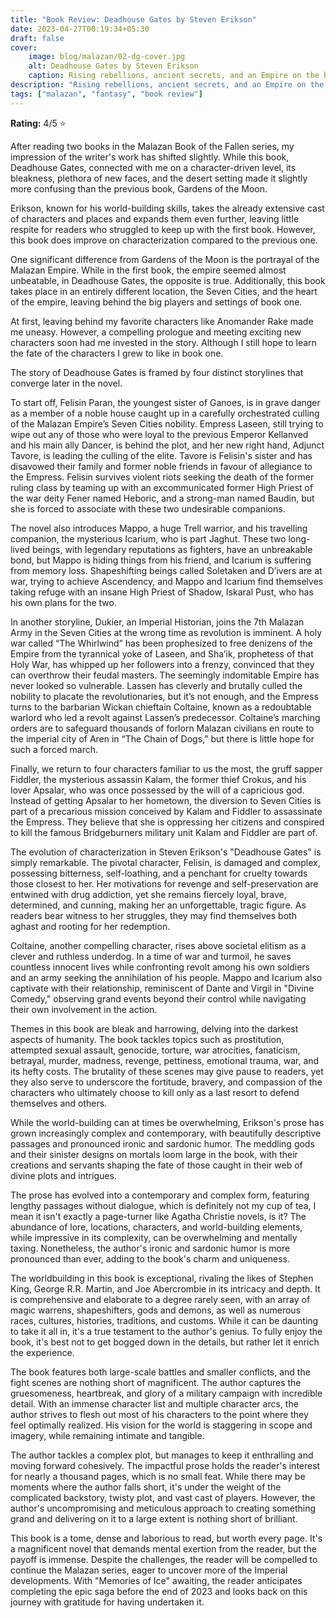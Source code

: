 ```yaml
---
title: "Book Review: Deadhouse Gates by Steven Erikson"
date: 2023-04-27T00:19:34+05:30
draft: false
cover: 
    image: blog/malazan/02-dg-cover.jpg
    alt: Deadhouse Gates by Steven Erikson
    caption: Rising rebellions, ancient secrets, and an Empire on the brink of war. The second book in the Malazan Book of the Fallen series is a thrilling and tragic tale of war and its consequences.
description: "Rising rebellions, ancient secrets, and an Empire on the brink of war. The second book in the Malazan Book of the Fallen series is a thrilling and tragic tale of war and its consequences."
tags: ["malazan", "fantasy", "book review"]
---
```


**Rating:** 4/5 ⭐  

After reading two books in the Malazan Book of the Fallen series, my impression of the writer's work has shifted slightly. While this book, Deadhouse Gates, connected with me on a character-driven level, its bleakness, plethora of new faces, and the desert setting made it slightly more confusing than the previous book, Gardens of the Moon.

Erikson, known for his world-building skills, takes the already extensive cast of characters and places and expands them even further, leaving little respite for readers who struggled to keep up with the first book. However, this book does improve on characterization compared to the previous one.

One significant difference from Gardens of the Moon is the portrayal of the Malazan Empire. While in the first book, the empire seemed almost unbeatable, in Deadhouse Gates, the opposite is true. Additionally, this book takes place in an entirely different location, the Seven Cities, and the heart of the empire, leaving behind the big players and settings of book one.

At first, leaving behind my favorite characters like Anomander Rake made me uneasy. However, a compelling prologue and meeting exciting new characters soon had me invested in the story. Although I still hope to learn the fate of the characters I grew to like in book one.

The story of Deadhouse Gates is framed by four distinct storylines that converge later in the novel.

To start off, Felisin Paran, the youngest sister of Ganoes, is in grave danger as a member of a noble house caught up in a carefully orchestrated culling of the Malazan Empire’s Seven Cities nobility. Empress Laseen, still trying to wipe out any of those who were loyal to the previous Emperor Kellanved and his main ally Dancer, is behind the plot, and her new right hand, Adjunct Tavore, is leading the culling of the elite. Tavore is Felisin's sister and has disavowed their family and former noble friends in favour of allegiance to the Empress. Felisin survives violent riots seeking the death of the former ruling class by teaming up with an excommunicated former High Priest of the war deity Fener named Heboric, and a strong-man named Baudin, but she is forced to associate with these two undesirable companions.

The novel also introduces Mappo, a huge Trell warrior, and his travelling companion, the mysterious Icarium, who is part Jaghut. These two long-lived beings, with legendary reputations as fighters, have an unbreakable bond, but Mappo is hiding things from his friend, and Icarium is suffering from memory loss. Shapeshifting beings called Soletaken and D’ivers are at war, trying to achieve Ascendency, and Mappo and Icarium find themselves taking refuge with an insane High Priest of Shadow, Iskaral Pust, who has his own plans for the two.

In another storyline, Dukier, an Imperial Historian, joins the 7th Malazan Army in the Seven Cities at the wrong time as revolution is imminent. A holy war called “The Whirlwind” has been prophesized to free denizens of the Empire from the tyrannical yoke of Laseen, and Sha’ik, prophetess of that Holy War, has whipped up her followers into a frenzy, convinced that they can overthrow their feudal masters. The seemingly indomitable Empire has never looked so vulnerable. Lassen has cleverly and brutally culled the nobility to placate the revolutionaries, but it’s not enough, and the Empress turns to the barbarian Wickan chieftain Coltaine, known as a redoubtable warlord who led a revolt against Lassen’s predecessor. Coltaine’s marching orders are to safeguard thousands of forlorn Malazan civilians en route to the imperial city of Aren in “The Chain of Dogs,” but there is little hope for such a forced march.

Finally, we return to four characters familiar to us the most, the gruff sapper Fiddler, the mysterious assassin Kalam, the former thief Crokus, and his lover Apsalar, who was once possessed by the will of a capricious god. Instead of getting Apsalar to her hometown, the diversion to Seven Cities is part of a precarious mission conceived by Kalam and Fiddler to assassinate the Empress. They believe that she is oppressing her citizens and conspired to kill the famous Bridgeburners military unit Kalam and Fiddler are part of.

The evolution of characterization in Steven Erikson's "Deadhouse Gates" is simply remarkable. The pivotal character, Felisin, is damaged and complex, possessing bitterness, self-loathing, and a penchant for cruelty towards those closest to her. Her motivations for revenge and self-preservation are entwined with drug addiction, yet she remains fiercely loyal, brave, determined, and cunning, making her an unforgettable, tragic figure. As readers bear witness to her struggles, they may find themselves both aghast and rooting for her redemption.

Coltaine, another compelling character, rises above societal elitism as a clever and ruthless underdog. In a time of war and turmoil, he saves countless innocent lives while confronting revolt among his own soldiers and an army seeking the annihilation of his people. Mappo and Icarium also captivate with their relationship, reminiscent of Dante and Virgil in "Divine Comedy," observing grand events beyond their control while navigating their own involvement in the action.

Themes in this book are bleak and harrowing, delving into the darkest aspects of humanity. The book tackles topics such as prostitution, attempted sexual assault, genocide, torture, war atrocities, fanaticism, betrayal, murder, madness, revenge, pettiness, emotional trauma, war, and its hefty costs. The brutality of these scenes may give pause to readers, yet they also serve to underscore the fortitude, bravery, and compassion of the characters who ultimately choose to kill only as a last resort to defend themselves and others.

While the world-building can at times be overwhelming, Erikson's prose has grown increasingly complex and contemporary, with beautifully descriptive passages and pronounced ironic and sardonic humor. The meddling gods and their sinister designs on mortals loom large in the book, with their creations and servants shaping the fate of those caught in their web of divine plots and intrigues.

The prose has evolved into a contemporary and complex form, featuring lengthy passages without dialogue, which is definitely not my cup of tea, I mean it isn't exactly a page-turner like Agatha Christie novels, is it? The abundance of lore, locations, characters, and world-building elements, while impressive in its complexity, can be overwhelming and mentally taxing. Nonetheless, the author's ironic and sardonic humor is more pronounced than ever, adding to the book's charm and uniqueness.

The worldbuilding in this book is exceptional, rivaling the likes of Stephen King, George R.R. Martin, and Joe Abercrombie in its intricacy and depth. It is comprehensive and elaborate to a degree rarely seen, with an array of magic warrens, shapeshifters, gods and demons, as well as numerous races, cultures, histories, traditions, and customs. While it can be daunting to take it all in, it's a true testament to the author's genius. To fully enjoy the book, it's best not to get bogged down in the details, but rather let it enrich the experience.

The book features both large-scale battles and smaller conflicts, and the fight scenes are nothing short of magnificent. The author captures the gruesomeness, heartbreak, and glory of a military campaign with incredible detail. With an immense character list and multiple character arcs, the author strives to flesh out most of his characters to the point where they feel optimally realized. His vision for the world is staggering in scope and imagery, while remaining intimate and tangible.

The author tackles a complex plot, but manages to keep it enthralling and moving forward cohesively. The impactful prose holds the reader's interest for nearly a thousand pages, which is no small feat. While there may be moments where the author falls short, it's under the weight of the complicated backstory, twisty plot, and vast cast of players. However, the author's uncompromising and meticulous approach to creating something grand and delivering on it to a large extent is nothing short of brilliant.

This book is a tome, dense and laborious to read, but worth every page. It's a magnificent novel that demands mental exertion from the reader, but the payoff is immense. Despite the challenges, the reader will be compelled to continue the Malazan series, eager to uncover more of the Imperial developments. With "Memories of Ice" awaiting, the reader anticipates completing the epic saga before the end of 2023 and looks back on this journey with gratitude for having undertaken it.  
